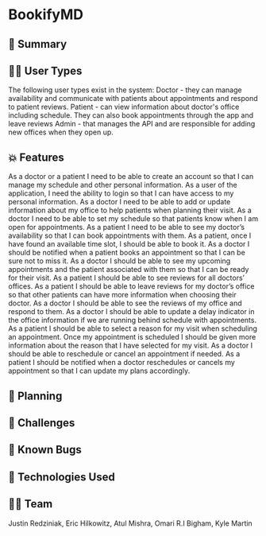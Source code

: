 # BookifyMD

## 💸 Summary



## 👨‍⚕️ User Types
The following user types exist in the system:
Doctor - they can manage availability and communicate with patients about appointments and respond to patient reviews. 
Patient - can view information about doctor's office including schedule. They can also book appointments through the app and leave reviews 
Admin - that manages the API and are responsible for adding new offices when they open up.

## 💥 Features
As a doctor or a patient I need to be able to create an account so that I can manage my schedule and other personal information.
As a user of the application, I need the ability to login so that I can have access to my personal information.
As a doctor I need to be able to add or update information about my office to help patients when planning their visit.
As a doctor I need to be able to set my schedule so that patients know when I am open for appointments.
As a patient I need to be able to see my doctor’s availability so that I can book appointments with them.
As a patient, once I have found an available time slot, I should be able to book it.
As a doctor I should be notified when a patient books an appointment so that I can be sure not to miss it.
As a doctor I should be able to see my upcoming appointments and the patient associated with them so that I can be ready for their visit.
As a patient I should be able to see reviews for all doctors’ offices.
As a patient I should be able to leave reviews for my doctor’s office so that other patients can have more information when choosing their doctor.
As a doctor I should be able to see the reviews of my office and respond to them.
As a doctor I should be able to update a delay indicator in the office information if we are running behind schedule with appointments.
As a patient I should be able to select a reason for my visit when scheduling an appointment. Once my appointment is scheduled I should be given more information about the reason that I have selected for my visit.
As a doctor I should be able to reschedule or cancel an appointment if needed.
As a patient I should be notified when a doctor reschedules or cancels my appointment so that I can update my plans accordingly.



## 📅 Planning

  
## 🥵 Challenges


## 🐛 Known Bugs

  
## 🚀 Technologies Used


## ✊🏼 Team
Justin Redziniak, Eric Hilkowitz, Atul Mishra, Omari R.I Bigham, Kyle Martin

